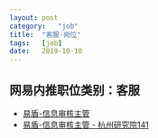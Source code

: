 ```yaml
---
layout:	post
category:	"job"
title:	"客服-岗位"
tags:	[job]
date:	2019-10-10
---
```

## 网易内推职位类别：客服
- [易盾-信息审核主管](http://mobile.bole.netease.com/bole/boleDetail?id=15975&employeeId=346f03c3cda5f04c&key=all)
- [易盾-信息审核主管 - 杭州研究院141](http://mobile.bole.netease.com/bole/boleDetail?id=17599&employeeId=346f03c3cda5f04c&key=all)
